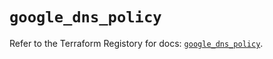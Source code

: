 # `google_dns_policy`

Refer to the Terraform Registory for docs: [`google_dns_policy`](https://registry.terraform.io/providers/hashicorp/google-beta/4.70.0/docs/resources/google_dns_policy).
